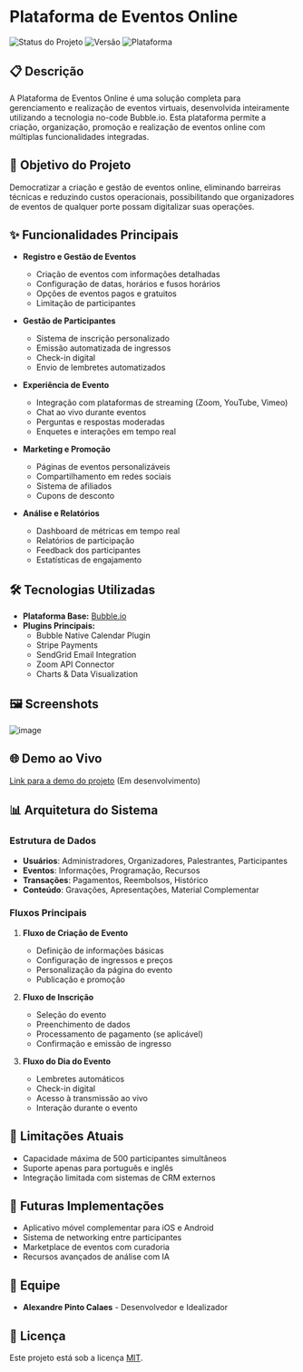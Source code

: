 # Plataforma de Eventos Online

![Status do Projeto](https://img.shields.io/badge/Status-Em%20Desenvolvimento-yellow)
![Versão](https://img.shields.io/badge/Versão-1.0-blue)
![Plataforma](https://img.shields.io/badge/Plataforma-Bubble.io-brightgreen)

## 📋 Descrição

A Plataforma de Eventos Online é uma solução completa para gerenciamento e realização de eventos virtuais, desenvolvida inteiramente utilizando a tecnologia no-code Bubble.io. Esta plataforma permite a criação, organização, promoção e realização de eventos online com múltiplas funcionalidades integradas.

## 🎯 Objetivo do Projeto

Democratizar a criação e gestão de eventos online, eliminando barreiras técnicas e reduzindo custos operacionais, possibilitando que organizadores de eventos de qualquer porte possam digitalizar suas operações.

## ✨ Funcionalidades Principais

- **Registro e Gestão de Eventos**
  - Criação de eventos com informações detalhadas
  - Configuração de datas, horários e fusos horários
  - Opções de eventos pagos e gratuitos
  - Limitação de participantes

- **Gestão de Participantes**
  - Sistema de inscrição personalizado
  - Emissão automatizada de ingressos
  - Check-in digital
  - Envio de lembretes automatizados

- **Experiência de Evento**
  - Integração com plataformas de streaming (Zoom, YouTube, Vimeo)
  - Chat ao vivo durante eventos
  - Perguntas e respostas moderadas
  - Enquetes e interações em tempo real

- **Marketing e Promoção**
  - Páginas de eventos personalizáveis
  - Compartilhamento em redes sociais
  - Sistema de afiliados
  - Cupons de desconto

- **Análise e Relatórios**
  - Dashboard de métricas em tempo real
  - Relatórios de participação
  - Feedback dos participantes
  - Estatísticas de engajamento

## 🛠️ Tecnologias Utilizadas

- **Plataforma Base:** [Bubble.io](https://bubble.io)
- **Plugins Principais:**
  - Bubble Native Calendar Plugin
  - Stripe Payments
  - SendGrid Email Integration
  - Zoom API Connector
  - Charts & Data Visualization

## 🖼️ Screenshots

![image](https://github.com/user-attachments/assets/cd254508-b52d-4c97-a13b-cc8bc20fea22)


## 🌐 Demo ao Vivo

[Link para a demo do projeto](https://plataformaeventos.bubbleapps.io) (Em desenvolvimento)

## 📊 Arquitetura do Sistema

### Estrutura de Dados
- **Usuários**: Administradores, Organizadores, Palestrantes, Participantes
- **Eventos**: Informações, Programação, Recursos
- **Transações**: Pagamentos, Reembolsos, Histórico
- **Conteúdo**: Gravações, Apresentações, Material Complementar

### Fluxos Principais
1. **Fluxo de Criação de Evento**
   - Definição de informações básicas
   - Configuração de ingressos e preços
   - Personalização da página do evento
   - Publicação e promoção

2. **Fluxo de Inscrição**
   - Seleção do evento
   - Preenchimento de dados
   - Processamento de pagamento (se aplicável)
   - Confirmação e emissão de ingresso

3. **Fluxo do Dia do Evento**
   - Lembretes automáticos
   - Check-in digital
   - Acesso à transmissão ao vivo
   - Interação durante o evento

## 📌 Limitações Atuais

- Capacidade máxima de 500 participantes simultâneos
- Suporte apenas para português e inglês
- Integração limitada com sistemas de CRM externos

## 🚀 Futuras Implementações

- Aplicativo móvel complementar para iOS e Android
- Sistema de networking entre participantes
- Marketplace de eventos com curadoria
- Recursos avançados de análise com IA

## 👥 Equipe

- **Alexandre Pinto Calaes** - Desenvolvedor e Idealizador

## 📄 Licença

Este projeto está sob a licença [MIT](https://opensource.org/licenses/MIT).
